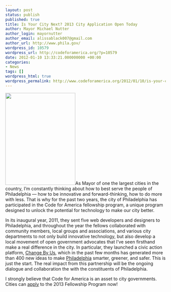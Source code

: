 ```yaml
---
layout: post
status: publish
published: true
title: Is Your City Next? 2013 City Application Open Today
author: Mayor Michael Nutter
author_login: mayornutter
author_email: alissablack007@gmail.com
author_url: http://www.phila.gov/
wordpress_id: 10579
wordpress_url: http://codeforamerica.org/?p=10579
date: 2012-01-10 13:33:21.000000000 +00:00
categories:
- News
tags: []
wordpress_html: true
wordpress_permalink: http://www.codeforamerica.org/2012/01/10/is-your-city-next-2013-city-application-open-today/
---
```


<p><a href="http://codeforamerica.org/wp-content/uploads/2012/01/220px-Michael_Nutter2.jpeg"><img alt="" class="alignleft size-full wp-image-10588" height="289" src="http://codeforamerica.org/wp-content/uploads/2012/01/220px-Michael_Nutter2.jpeg" title="220px-Michael_Nutter" width="220"/></a>As Mayor of one the largest cities in the country, I’m constantly thinking about how to best serve the people of Philadelphia — how to be innovative and forward-thinking, how to do more with less. That is why for the past two years, the city of Philadelphia has participated in the Code for America fellowship program, a unique program designed to unlock the potential for technology to make our city better.</p>
<p>In its inaugural year, 2011, they sent five web developers and designers to Philadelphia, and throughout the year the fellows collaborated with community members, local groups and associations, and various city departments to not only build innovative technology, but also develop a local movement of open government advocates that I’ve seen firsthand make a real difference in the city. In particular, they launched a civic action platform, <a href="http://philly.changeby.us/#start" target="_blank">Change By Us</a>, which in the past few months has generated more than 400 new ideas to make <a href="http://www.phila.gov/Pages/default.aspx" target="_blank">Philadelphia</a> smarter, greener, and safer. This is just the start. The real impact from this partnership will be the ongoing dialogue and collaboration the with the constituents of Philadelphia.</p>
<p>I strongly believe that Code for America is an asset to city governments. Cities can <a href="http://codeforamerica.org/cities/2013-city-interest-form/" target="_blank">apply</a> to the 2013 Fellowship Program now!</p>
